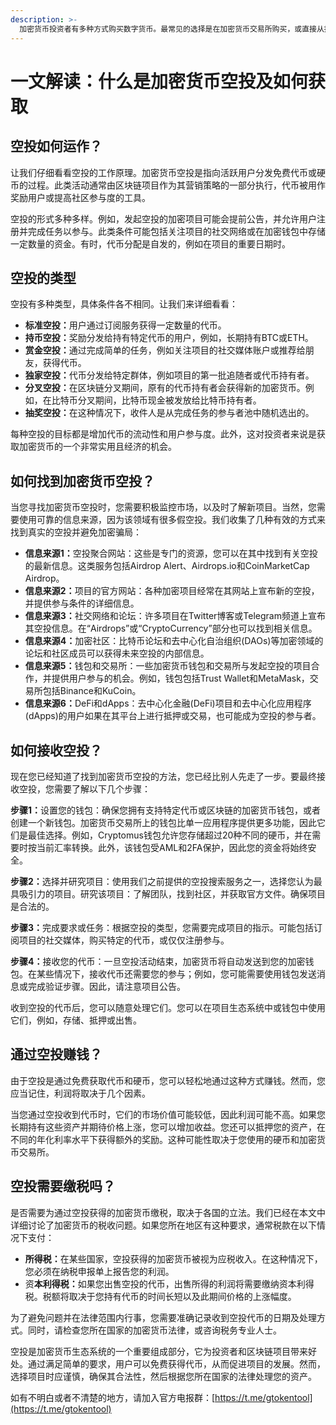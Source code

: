 ```yaml
---
description: >-
  加密货币投资者有多种方式购买数字货币。最常见的选择是在加密货币交易所购买，或直接从持有者手中获取。然而，还有另一种获取数字资产的方式，那就是参与加密货币空投。在本文中，我们将向您介绍这一现象，包括空投的类型及其工作方式，并解释如何通过这种方式开始接收加密货币。
---
```


# 一文解读：什么是加密货币空投及如何获取

## 空投如何运作？

让我们仔细看看空投的工作原理。加密货币空投是指向活跃用户分发免费代币或硬币的过程。此类活动通常由区块链项目作为其营销策略的一部分执行，代币被用作奖励用户或提高社区参与度的工具。

空投的形式多种多样。例如，发起空投的加密项目可能会提前公告，并允许用户注册并完成任务以参与。此类条件可能包括关注项目的社交网络或在加密钱包中存储一定数量的资金。有时，代币分配是自发的，例如在项目的重要日期时。

## 空投的类型

空投有多种类型，具体条件各不相同。让我们来详细看看：

* **标准空投：**&#x7528;户通过订阅服务获得一定数量的代币。
* **持币空投：**&#x5956;励分发给持有特定代币的用户，例如，长期持有BTC或ETH。
* **赏金空投：**&#x901A;过完成简单的任务，例如关注项目的社交媒体账户或推荐给朋友，获得代币。
* **独家空投：**&#x4EE3;币分发给特定群体，例如项目的第一批追随者或代币持有者。
* **分叉空投：**&#x5728;区块链分叉期间，原有的代币持有者会获得新的加密货币。例如，在比特币分叉期间，比特币现金被发放给比特币持有者。
* **抽奖空投：**&#x5728;这种情况下，收件人是从完成任务的参与者池中随机选出的。

每种空投的目标都是增加代币的流动性和用户参与度。此外，这对投资者来说是获取加密货币的一个非常实用且经济的机会。

## 如何找到加密货币空投？

当您寻找加密货币空投时，您需要积极监控市场，以及时了解新项目。当然，您需要使用可靠的信息来源，因为该领域有很多假空投。我们收集了几种有效的方式来找到真实的空投并避免加密骗局：

* **信息来源1：**&#x7A7A;投聚合网站：这些是专门的资源，您可以在其中找到有关空投的最新信息。这类服务包括Airdrop Alert、Airdrops.io和CoinMarketCap Airdrop。
* **信息来源2：**&#x9879;目的官方网站：各种加密项目经常在其网站上宣布新的空投，并提供参与条件的详细信息。
* **信息来源3：**&#x793E;交网络和论坛：许多项目在Twitter博客或Telegram频道上宣布其空投信息。在“Airdrops”或“CryptoCurrency”部分也可以找到相关信息。
* **信息来源4：**&#x52A0;密社区：比特币论坛和去中心化自治组织(DAOs)等加密领域的论坛和社区成员可以获得未来空投的内部信息。
* **信息来源5：**&#x94B1;包和交易所：一些加密货币钱包和交易所与发起空投的项目合作，并提供用户参与的机会。例如，钱包包括Trust Wallet和MetaMask，交易所包括Binance和KuCoin。
* **信息来源6：**&#x44;eFi和dApps：去中心化金融(DeFi)项目和去中心化应用程序(dApps)的用户如果在其平台上进行抵押或交易，也可能成为空投的参与者。

## 如何接收空投？

现在您已经知道了找到加密货币空投的方法，您已经比别人先走了一步。要最终接收空投，您需要了解以下几个步骤：

**步骤1：**&#x8BBE;置您的钱包：确保您拥有支持特定代币或区块链的加密货币钱包，或者创建一个新钱包。加密货币交易所上的钱包比单一应用程序提供更多功能，因此它们是最佳选择。例如，Cryptomus钱包允许您存储超过20种不同的硬币，并在需要时按当前汇率转换。此外，该钱包受AML和2FA保护，因此您的资金将始终安全。

**步骤2：**&#x9009;择并研究项目：使用我们之前提供的空投搜索服务之一，选择您认为最具吸引力的项目。研究该项目：了解团队，找到社区，并获取官方文件。确保项目是合法的。

**步骤3：**&#x5B8C;成要求或任务：根据空投的类型，您需要完成项目的指示。可能包括订阅项目的社交媒体，购买特定的代币，或仅仅注册参与。

**步骤4：**&#x63A5;收您的代币：一旦空投活动结束，加密货币将自动发送到您的加密钱包。在某些情况下，接收代币还需要您的参与；例如，您可能需要使用钱包发送消息或完成验证步骤。因此，请注意项目公告。

收到空投的代币后，您可以随意处理它们。您可以在项目生态系统中或钱包中使用它们，例如，存储、抵押或出售。

## 通过空投赚钱？

由于空投是通过免费获取代币和硬币，您可以轻松地通过这种方式赚钱。然而，您应当记住，利润将取决于几个因素。

当您通过空投收到代币时，它们的市场价值可能较低，因此利润可能不高。如果您长期持有这些资产并期待价格上涨，您可以增加收益。您还可以抵押您的资产，在不同的年化利率水平下获得额外的奖励。这种可能性取决于您使用的硬币和加密货币交易所。

## 空投需要缴税吗？

是否需要为通过空投获得的加密货币缴税，取决于各国的立法。我们已经在本文中详细讨论了加密货币的税收问题。如果您所在地区有这种要求，通常税款在以下情况下支付：

* **所得税：**&#x5728;某些国家，空投获得的加密货币被视为应税收入。在这种情况下，您必须在纳税申报单上报告您的利润。
* 资**本利得税：**&#x5982;果您出售空投的代币，出售所得的利润将需要缴纳资本利得税。税额将取决于您持有代币的时间长短以及此期间价格的上涨幅度。

为了避免问题并在法律范围内行事，您需要准确记录收到空投代币的日期及处理方式。同时，请检查您所在国家的加密货币法律，或咨询税务专业人士。

空投是加密货币生态系统的一个重要组成部分，它为投资者和区块链项目带来好处。通过满足简单的要求，用户可以免费获得代币，从而促进项目的发展。然而，选择项目时应谨慎，确保其合法性，然后根据您所在国家的法律处理您的资产。

如有不明白或者不清楚的地方，请加入官方电报群：[https://t.me/gtokentool](https://t.me/gtokentool)
